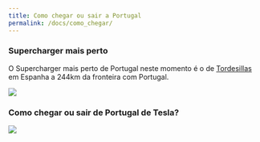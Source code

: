 ```yaml
---
title: Como chegar ou sair a Portugal
permalink: /docs/como_chegar/
---
```


### Supercharger mais perto
O Supercharger mais perto de Portugal neste momento é o de <a target="_blank" href="https://www.tesla.com/pt_PT/findus#/bounds/43.03999918814125,-1.4274820000000545,39.955239559882415,-8.458732000000055,d?search=supercharger&name=Europe&place=tordesillassupercharger">Tordesillas</a> em Espanha a 244km da fronteira com Portugal.

<img src="{{site.baseurl}}/img/tordesillassupercharger.png">

### Como chegar ou sair de Portugal de Tesla?

<img src="{{site.baseurl}}/img/como_chegar.png">

